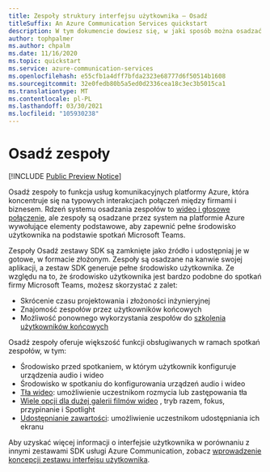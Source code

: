 ```yaml
---
title: Zespoły struktury interfejsu użytkownika — Osadź
titleSuffix: An Azure Communication Services quickstart
description: W tym dokumencie dowiesz się, w jaki sposób można osadzać zespoły struktury interfejsu użytkownika usługi Azure Communication Services w celu tworzenia gotoweych środowisk wywoływania.
author: tophpalmer
ms.author: chpalm
ms.date: 11/16/2020
ms.topic: quickstart
ms.service: azure-communication-services
ms.openlocfilehash: e55cfb1a4dff7bfda2323e68777d6f50514b1608
ms.sourcegitcommit: 32e0fedb80b5a5ed0d2336cea18c3ec3b5015ca1
ms.translationtype: MT
ms.contentlocale: pl-PL
ms.lasthandoff: 03/30/2021
ms.locfileid: "105930238"
---
```

# <a name="teams-embed"></a>Osadź zespoły

[!INCLUDE [Public Preview Notice](../../includes/private-preview-include.md)]


Osadź zespoły to funkcja usług komunikacyjnych platformy Azure, która koncentruje się na typowych interakcjach połączeń między firmami i biznesem. Rdzeń systemu osadzania zespołów to [wideo i głosowe połączenie](../voice-video-calling/calling-sdk-features.md), ale zespoły są osadzane przez system na platformie Azure wywołujące elementy podstawowe, aby zapewnić pełne środowisko użytkownika na podstawie spotkań Microsoft Teams.

Zespoły Osadź zestawy SDK są zamknięte jako źródło i udostępniaj je w gotowe, w formacie złożonym. Zespoły są osadzane na kanwie swojej aplikacji, a zestaw SDK generuje pełne środowisko użytkownika. Ze względu na to, że środowisko użytkownika jest bardzo podobne do spotkań firmy Microsoft Teams, możesz skorzystać z zalet:

- Skrócenie czasu projektowania i złożoności inżynieryjnej
- Znajomość zespołów przez użytkowników końcowych
- Możliwość ponownego wykorzystania zespołów do [szkolenia użytkowników końcowych](https://support.microsoft.com/office/meetings-in-teams-e0b0ae21-53ee-4462-a50d-ca9b9e217b67)

Osadź zespoły oferuje większość funkcji obsługiwanych w ramach spotkań zespołów, w tym:

- Środowisko przed spotkaniem, w którym użytkownik konfiguruje urządzenia audio i wideo
- Środowisko w spotkaniu do konfigurowania urządzeń audio i wideo
- [Tła wideo](https://support.microsoft.com/office/change-your-background-for-a-teams-meeting-f77a2381-443a-499d-825e-509a140f4780): umożliwienie uczestnikom rozmycia lub zastępowania tła
- [Wiele opcji dla dużej galerii filmów wideo](https://support.microsoft.com/office/using-video-in-microsoft-teams-3647fc29-7b92-4c26-8c2d-8a596904cdae) , tryb razem, fokus, przypinanie i Spotlight
- [Udostępnianie zawartości](https://support.microsoft.comoffice/share-content-in-a-meeting-in-teams-fcc2bf59-aecd-4481-8f99-ce55dd836ce8#ID0EABAAA=Mobile): umożliwienie uczestnikom udostępniania ich ekranu

Aby uzyskać więcej informacji o interfejsie użytkownika w porównaniu z innymi zestawami SDK usługi Azure Communication, zobacz [wprowadzenie koncepcji zestawu interfejsu użytkownika](ui-sdk-overview.md). 
